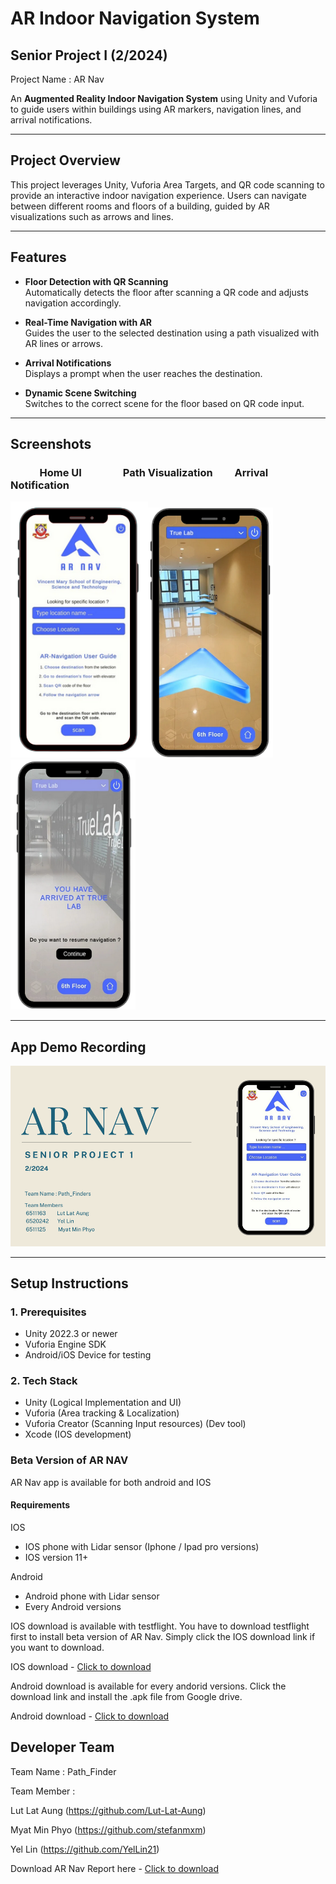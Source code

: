 
# **AR Indoor Navigation System**
Senior Project I (2/2024)
------------------------------------------
Project Name : AR Nav

An **Augmented Reality Indoor Navigation System** using Unity and Vuforia to guide users within buildings using AR markers, navigation lines, and arrival notifications.

---

## **Project Overview**

This project leverages Unity, Vuforia Area Targets, and QR code scanning to provide an interactive indoor navigation experience. Users can navigate between different rooms and floors of a building, guided by AR visualizations such as arrows and lines.

---

## **Features**

- **Floor Detection with QR Scanning**  
  Automatically detects the floor after scanning a QR code and adjusts navigation accordingly.

- **Real-Time Navigation with AR**  
  Guides the user to the selected destination using a path visualized with AR lines or arrows.

- **Arrival Notifications**  
  Displays a prompt when the user reaches the destination.

- **Dynamic Scene Switching**  
  Switches to the correct scene for the floor based on QR code input.

---

## **Screenshots**


### &nbsp; &nbsp; &nbsp; &nbsp; &nbsp; &nbsp; **Home UI** &nbsp; &nbsp; &nbsp; &nbsp; &nbsp; &nbsp; &nbsp; &nbsp; **Path Visualization** &nbsp; &nbsp; &nbsp; &nbsp; **Arrival Notification**
<img src="https://github.com/Lut-Lat-Aung/AR_Navigation_System/blob/main/images/Home.png" width="220" height="410"/><img src="https://github.com/Lut-Lat-Aung/AR_Navigation_System/blob/main/images/Navigation.png" width="200" height="400"/>
<img src="https://github.com/Lut-Lat-Aung/AR_Navigation_System/blob/main/images/Arrival_Notification.png" width="200" height="400"/>


---

## **App Demo Recording**


[![User Tutorial Video](https://github.com/Lut-Lat-Aung/AR_Navigation_System/blob/main/images/Video.png)](https://youtu.be/9fWGtmKCJMo?si=u8yac3LsYyJPuCQc)

---

## **Setup Instructions**

### **1. Prerequisites**
- Unity 2022.3 or newer
- Vuforia Engine SDK
- Android/iOS Device for testing

### **2. Tech Stack**
- Unity (Logical Implementation and UI)
- Vuforia (Area tracking & Localization)
- Vuforia Creator (Scanning Input resources) (Dev tool)
- Xcode (IOS development)

### **Beta Version of AR NAV**

AR Nav app is available for both android and IOS

#### **Requirements**
IOS

- IOS phone with Lidar sensor (Iphone / Ipad pro versions)
- IOS version 11+

Android

- Android phone with Lidar sensor
- Every Android versions

IOS download is available with testflight. You have to download testflight first to install beta version of AR Nav. Simply click the IOS download link if you want to download.

IOS download - [Click to download](https://testflight.apple.com/join/qvdZVR3v)

Android download is available for every andorid versions. Click the download link and install the .apk file from Google drive.

Android download - [Click to download](https://drive.google.com/file/d/1wEN0CHdIwao-zluGeZdgZs9JKdZmF5o0/view?pli=1)

## **Developer Team**

Team Name : Path_Finder

Team Member :

Lut Lat Aung (https://github.com/Lut-Lat-Aung)

Myat Min Phyo (https://github.com/stefanmxm)

Yel Lin (https://github.com/YelLin21)

Download AR Nav Report here - [Click to download](https://github.com/Lut-Lat-Aung/AR_Navigation_System/blob/main/images/AR%20NAV%20Report.pdf)

